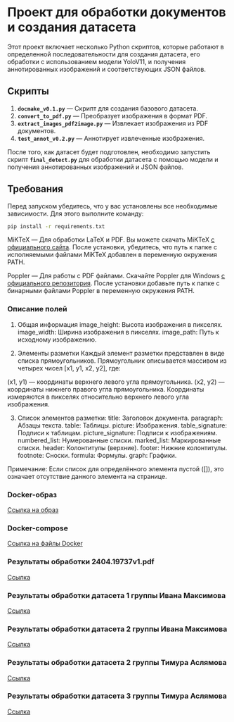 # Проект для обработки документов и создания датасета

Этот проект включает несколько Python скриптов, которые работают в определенной последовательности для создания датасета, его обработки с использованием модели YoloV11, и получения аннотированных изображений и соответствующих JSON файлов.

## Скрипты

1. **`docmake_v0.1.py`** — Скрипт для создания базового датасета.
2. **`convert_to_pdf.py`** — Преобразует изображения в формат PDF.
3. **`extract_images_pdf2image.py`** — Извлекает изображения из PDF документов.
4. **`test_annot_v0.2.py`** — Аннотирует извлеченные изображения.

После того, как датасет будет подготовлен, необходимо запустить скрипт **`final_detect.py`** для обработки датасета с помощью модели и получения аннотированных изображений и JSON файлов.

## Требования

Перед запуском убедитесь, что у вас установлены все необходимые зависимости. Для этого выполните команду:

```bash
pip install -r requirements.txt
```

MiKTeX — Для обработки LaTeX и PDF. Вы можете скачать MiKTeX [с официального сайта](https://miktex.org/download). После установки, убедитесь, что путь к папке с исполняемыми файлами MiKTeX добавлен в переменную окружения PATH.

Poppler — Для работы с PDF файлами. Скачайте Poppler для Windows [с официального репозитория](https://github.com/oschwartz10612/poppler-windows/releases/). После установки добавьте путь к папке с бинарными файлами Poppler в переменную окружения PATH.

### Описание полей
1. Общая информация
image_height: Высота изображения в пикселях.
image_width: Ширина изображения в пикселях.
image_path: Путь к исходному изображению.

2. Элементы разметки
Каждый элемент разметки представлен в виде списка прямоугольников. Прямоугольник описывается массивом из четырех чисел [x1, y1, x2, y2], где:

(x1, y1) — координаты верхнего левого угла прямоугольника.
(x2, y2) — координаты нижнего правого угла прямоугольника.
Координаты измеряются в пикселях относительно верхнего левого угла изображения.

3. Список элементов разметки:
title: Заголовок документа.
paragraph: Абзацы текста.
table: Таблицы.
picture: Изображения.
table_signature: Подписи к таблицам.
picture_signature: Подписи к изображениям.
numbered_list: Нумерованные списки.
marked_list: Маркированные списки.
header: Колонтитулы (верхние).
footer: Нижние колонтитулы.
footnote: Сноски.
formula: Формулы.
graph: Графики.

Примечание: Если список для определённого элемента пустой ([]), это означает отсутствие данного элемента на странице.

### Docker-образ
[Ссылка на образ](https://disk.yandex.ru/d/ROETDdQazkIcHw)
### Docker-compose
[Ссылка на файлы Docker](https://disk.yandex.ru/d/X08WqHaCfortfw)
### Результаты обработки 2404.19737v1.pdf
[Ссылка](https://disk.yandex.ru/d/HzpGsYLyQjftBQ)
### Результаты обработки датасета 1 группы Ивана Максимова
[Ссылка](https://disk.yandex.ru/d/FAY9ECMczFVZmA)
### Результаты обработки датасета 2 группы Ивана Максимова
[Ссылка](https://drive.google.com/file/d/1giB-LZt2jJKoS5v1JQ6sUUenAu4jY0Qb/view?usp=sharing)
### Результаты обработки датасета 2 группы Тимура Аслямова
[Ссылка](https://disk.yandex.ru/d/5Ey_vKY9tLaqcQ)
### Результаты обработки датасета 3 группы Тимура Аслямова
[Ссылка](https://drive.google.com/file/d/15FxnNNshByzTm_tG5KwVJwNLJoMv-bd8/view?usp=sharing)
